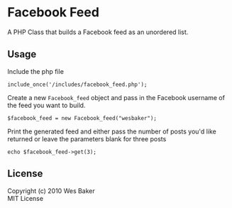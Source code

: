 Facebook Feed
=============

A PHP Class that builds a Facebook feed as an unordered list.

Usage
-----

Include the php file

	include_once('/includes/facebook_feed.php');
	
Create a new `Facebook_feed` object and pass in the Facebook username of the feed you want to build.

	$facebook_feed = new Facebook_feed("wesbaker");
	
Print the generated feed and either pass the number of posts you'd like returned or leave the parameters blank for three posts

	echo $facebook_feed->get(3);
	
License 
-------

Copyright (c) 2010 Wes Baker<br />
MIT License
